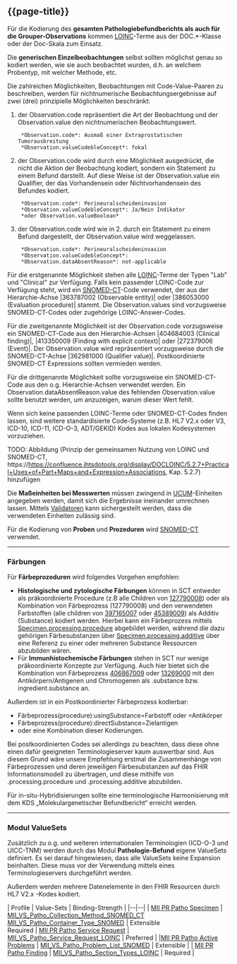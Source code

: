 ## {{page-title}}

Für die Kodierung des **gesamten Pathologiebefundberichts als auch für die Grouper-Observations** kommen [LOINC](https://www.loinc.org/)-Terme aus der DOC.*-Klasse oder der Doc-Skala zum Einsatz. 

Die **generischen Einzelbeobachtungen** selbst sollten möglichst genau so kodiert werden, wie sie auch beobachtet wurden, d.h. an welchem Probentyp, mit welcher Methode, etc. 

Die zahlreichen Möglichkeiten, Beobachtungen mit Code-Value-Paaren zu beschreiben, werden für nichtnumerische Beobachtungsergebnisse auf zwei (drei) prinzipielle Möglichkeiten beschränkt: 

1. der Observation.code repräsentiert die Art der Beobachtung und der Observation.value den nichtnumerischen Beobachtungswert.

        *Observation.code*: Ausmaß einer Extraprostatischen Tumorausbreitung
        *Observation.valueCodebleConcept*: fokal


2. der Observation.code wird durch eine Möglichkeit ausgedrückt, die nicht die Aktion der Beobachtung kodiert, sondern ein Statement zu einem Befund darstellt. Auf diese Weise ist der Observation.value ein Qualifier, der das Vorhandensein oder Nichtvorhandensein des Befundes kodiert.

        *Observation.code*: Perineuralscheideninvasion
        *Observation.valueCodebleConcept*: Ja/Nein Indikator 
        *oder Observation.valueBoolean*

3. der Observation.code wird wie in 2. durch ein Statement zu einem Befund dargestellt, der Observation.value wird weggelassen.     

        *Observation.code*: Perineuralscheideninvasion
        *Observation.valueCodebleConcept*: 
        *Observation.dataAbsentReason*: not-applicable

Für die erstgenannte Möglichkeit stehen alle [LOINC](https://www.loinc.org/)-Terme der Typen "Lab" und "Clinical" zur Verfügung. Falls kein passender LOINC-Code zur Verfügung steht, wird ein [SNOMED-CT](http://www.snomed.org/)-Code verwendet, der aus der Hierarchie-Achse |363787002 (Observable entity)| oder |386053000 (Evaluation procedure)| stammt. Die Observation.values sind vorzugsweise SNOMED-CT-Codes oder zugehörige LOINC-Answer-Codes.

Für die zweitgenannte Möglichkeit ist der Observation.code vorzugsweise ein SNOMED-CT-Code aus den Hierarchie-Achsen |404684003 (Clinical finding)|, |413350009 (Finding with explicit context)| oder |272379006 (Event)|. Der Observation.value wird repräsentiert vorzugsweise durch die SNOMED-CT-Achse |362981000 (Qualifier value)|. Postkoordinierte SNOMED-CT Expressions sollten vermieden werden.

Für die drittgenannte Möglichkeit sollte vorzugsweise ein SNOMED-CT-Code aus den o.g. Hierarchie-Achsen verwendet werden. Ein Observation.dataAbsentReason.value des fehlenden Observation.value sollte benutzt werden, um anzuzeigen, warum dieser Wert fehlt. 

Wenn sich keine passenden LOINC-Terme oder SNOMED-CT-Codes finden lassen, sind weitere standardisierte Code-Systeme (z.B. HL7 V2.x oder V3, ICD-10, ICD-11, ICD-O-3, ADT/GEKID) Kodes aus lokalen Kodesystemen vorzuziehen.  

TODO: Abbildung (Prinzip der gemeinsamen Nutzung von LOINC und SNOMED-CT, https://https://confluence.ihtsdotools.org/display/DOCLOINC/5.2.7+Practical+Uses+of+Part+Maps+and+Expression+Associations, Kap. 5.2.7) hinzufügen

Die **Maßeinheiten bei Messwerten** müssen zwingend in [UCUM](http://unitsofmeasure.org/ucum.html)-Einheiten angegeben werden, damit sich die Ergebnisse ineinander umrechnen lassen. Mittels [Validatoren](https://ucum.nlm.nih.gov/ucum-lhc/demo.html) kann sichergestellt werden, dass die verwendeten Einheiten zulässig sind. 

Für die Kodierung von **Proben** und **Prozeduren** wird [SNOMED-CT](http://www.snomed.org/) verwendet. 

---------------------
### Färbungen

Für **Färbeprozeduren** wird folgendes Vorgehen empfohlen:
- **Histologische und zytologische Färbungen** können in SCT entweder als präkoordinierte Procedure (z.B alle Children von [127790008](https://browser.ihtsdotools.org/?perspective=full&conceptId1=127790008&edition=MAIN/2022-05-31&release=&languages=en)) oder als Kombination von Färbeprozess (127790008) und den verwendeten Farbstoffen (alle children von [397165007](https://browser.ihtsdotools.org/?perspective=full&conceptId1=397165007&edition=MAIN/2022-05-31&release=&languages=en) oder [45389009](https://browser.ihtsdotools.org/?perspective=full&conceptId1=45389009&edition=MAIN/2022-05-31&release=&languages=en)) als Additiv (Substance) kodiert werden. Hierbei kann ein Färbeprozess mittels [Specimen.processing.procedure](http://hl7.org/fhir/specimen-definitions.html#Specimen.processing.procedure) abgebildet werden, während die dazu gehörigen Färbesubstanzen über [Specimen.processing.additive](http://hl7.org/fhir/specimen-definitions.html#Specimen.processing.additive) über eine Referenz zu einer oder mehreren Substance Ressourcen abzubilden wären. 
- Für **Immunhistochemische Färbungen** stehen in SCT nur wenige präkoordinierte Konzepte zur Verfügung. Auch hier bietet sich die Kombination von Färbeprozess [406867009](https://browser.ihtsdotools.org/?perspective=full&conceptId1=406867009&edition=MAIN/2022-05-31&release=&languages=en) oder [13269000](https://browser.ihtsdotools.org/?perspective=full&conceptId1=13269000&edition=MAIN/2022-05-31&release=&languages=en) mit den Antikörpern/Antigenen und Chromogenen als .substance bzw. ingredient.substance an. 

Außerdem ist in ein Postkoordinierter Färbeprozess kodierbar: 
- Färbeprozess(procedure):usingSubstance=Farbstoff oder =Antikörper 
- Färbeprozess(procedure):directSubstance=Zielantigen 
- oder eine Kombination dieser Kodierungen.

Bei postkoordinierten Codes sei allerdings zu beachten, dass diese ohne einen dafür geeigneten Terminologieserver kaum auswertbar sind. Aus diesem Grund wäre unsere Empfehlung erstmal die Zusammenhänge von Färbeprozessen und deren jeweiligen Färbesubstanzen auf das FHIR Informationsmodell zu übertragen, und diese mithilfe von .processing.procedure und .processing.additive abzubilden.

Für in-situ-Hybridisierungen sollte eine terminologische Harmonisierung mit dem KDS „Molekulargenetischer Befundbericht“ erreicht werden.

-------------------------
### Modul ValueSets

Zusätzlich zu o.g. und weiteren internationalen Terminologien (ICD-O-3 und UICC-TNM) werden durch das Modul **Pathologie-Befund**  eigene ValueSets definiert. Es sei darauf hingewiesen, dass alle ValueSets keine Expansion beinhalten. Diese muss vor der Verwendung mittels eines Terminologieservers durchgeführt werden. 

Außerdem werden mehrere Datenelemente in den FHIR Resourcen durch HL7 V2.x -Kodes kodiert. 


| Profile | Value-Sets | Binding-Strength |
|--|--|
| [MII PR Patho Specimen](https://www.medizininformatik-initiative.de/fhir/ext/modul-patho/StructureDefinition/mii-pr-patho-specimen) | [MII_VS_Patho_Collection_Method_SNOMED_CT](https://www.medizininformatik-initiative.de/fhir/ext/modul-patho/ValueSet/mii-vs-patho-collection-method-snomed-ct) <br> [MII_VS_Patho_Container_Type_SNOMED](https://www.medizininformatik-initiative.de/fhir/ext/modul-patho/ValueSet/mii-vs-patho-container-type-snomed) | Extensible <br> Required
| [MII PR Patho Service Request](https://www.medizininformatik-initiative.de/fhir/ext/modul-patho/StructureDefinition/mii-pr-patho-service-request) | [MII_VS_Patho_Service_Request_LOINC](https://www.medizininformatik-initiative.de/fhir/ext/modul-patho/ValueSet/mii-vs-patho-service-request-loinc) | Preferred |
|[MII PR Patho Active Problems](https://www.medizininformatik-initiative.de/fhir/ext/modul-patho/StructureDefinition/mii-pr-patho-active-problems) | [MII_VS_Patho_Problem_List_SNOMED](https://www.medizininformatik-initiative.de/fhir/ext/modul-patho/ValueSet/mii-vs-patho-problem-list-snomed) | Extensible |
| [MII PR Patho Finding](https://www.medizininformatik-initiative.de/fhir/ext/modul-patho/StructureDefinition/mii-pr-patho-finding) | [MII_VS_Patho_Section_Types_LOINC](https://www.medizininformatik-initiative.de/fhir/ext/modul-patho/ValueSet/mii-vs-patho-section-types-loinc) | Required |


 